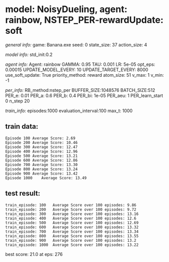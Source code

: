 
# model: NoisyDueling, agent: rainbow, NSTEP_PER-rewardUpdate: soft

*general info:*
	game: Banana.exe
	seed: 0
	state_size: 37
	action_size: 4

*model info:*
	std_init:0.2

*agent info:*
	Agent: rainbow
	GAMMA: 0.95
	TAU: 0.001
	LR: 5e-05
	opt_eps: 0.00015
	UPDATE_MODEL_EVERY: 10
	UPDATE_TARGET_EVERY: 8000
	use_soft_update: True
	priority_method: reward
	atom_size: 51
	v_max: 1
	v_min: -1

*per_info:*
	RB_method:nstep_per
	BUFFER_SIZE:1048576
	BATCH_SIZE:512
	PER_e: 0.01
	PER_a: 0.6
	PER_b: 0.4
	PER_bi: 1e-05
	PER_aeu: 1
	PER_learn_start 0
	n_step 20

*train_info:*
	episodes:1000
	evaluation_interval:100
	max_t: 1000

## train data: 

	Episode 100	Average Score: 2.69
	Episode 200	Average Score: 10.46
	Episode 300	Average Score: 12.47
	Episode 400	Average Score: 12.96
	Episode 500	Average Score: 13.21
	Episode 600	Average Score: 12.86
	Episode 700	Average Score: 13.30
	Episode 800	Average Score: 13.24
	Episode 900	Average Score: 13.42
	Episode 1000	Average Score: 13.49

## test result: 

	train_episode: 100	 Average Score over 100 episodes: 9.86
	train_episode: 200	 Average Score over 100 episodes: 9.72
	train_episode: 300	 Average Score over 100 episodes: 13.16
	train_episode: 400	 Average Score over 100 episodes: 12.6
	train_episode: 500	 Average Score over 100 episodes: 12.69
	train_episode: 600	 Average Score over 100 episodes: 13.32
	train_episode: 700	 Average Score over 100 episodes: 13.34
	train_episode: 800	 Average Score over 100 episodes: 13.55
	train_episode: 900	 Average Score over 100 episodes: 13.2
	train_episode: 1000	 Average Score over 100 episodes: 13.22

best score: 21.0 at eps: 276